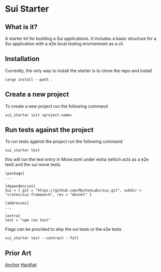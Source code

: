# Sui Starter

## What is it?
A starter kit for building a Sui applications. It includes a basic structure for a Sui application with a e2e local testing envrionment as a cli.

## Installation
Currently, the only way to install the starter is to clone the repo and install 

```cargo install --path .```

## Create a new project
To create a new project run the following command

```sui_starter init <project-name>```

## Run tests against the project
To run tests against the project run the following command

```sui_starter test```

this will run the test entry in Move.toml under extra (which acts as a e2e test) and the sui move tests.
```
[package]
...

[dependencies]
Sui = { git = "https://github.com/MystenLabs/sui.git", subdir = "crates/sui-framework", rev = "devnet" }

[addresses]
...

[extra]
test = "npm run test"
```

Flags can be provided to skip the sui tests or the e2e tests

```sui_starter test --contract --full```


## Prior Art
[Anchor](https://github.com/coral-xyz/anchor)
[Hardhat](https://hardhat.org/)
